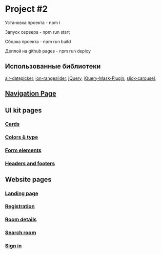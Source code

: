 # Project #2
Установка проекта - npm i

Запуск сервера - npm run start

Сборка проекта - npm run build

Деплой на github pages - npm run deploy

## Использованные библиотеки
[air-datepicker](https://github.com/t1m0n/air-datepicker),
[ion-rangeslider](https://github.com/IonDen/ion.rangeSlider),
[jQuery](https://github.com/jquery/jquery),
[jQuery-Mask-Plugin](https://github.com/igorescobar/jQuery-Mask-Plugin),
[slick-carousel](https://github.com/kenwheeler/slick),

## [Navigation Page](https://bimkon.github.io/site1/index.html)

## UI kit pages

### [Cards](https://bimkon.github.io/site1/cards.html)
### [Colors & type](https://bimkon.github.io/site1/color&type.html)
### [Form elements](https://bimkon.github.io/site1/form-elements.html)
### [Headers and footers](https://bimkon.github.io/site1/headers&footers.html)

## Website pages

### [Landing page](https://bimkon.github.io/site1/landing-page.html)
### [Registration](https://bimkon.github.io/site1/registration-page.html)
### [Room details](https://bimkon.github.io/site1/room-detail.html)
### [Search room](https://bimkon.github.io/site1/search-room.html)
### [Sign in](https://bimkon.github.io/site1/sign-in.html)
